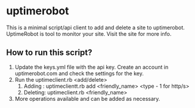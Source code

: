 # uptimerobot

This is a minimal script/api client to add and delete a site to uptimerobot. 
UptimeRobot is tool to monitor your site. Visit the site for more info. 

## How to run this script?

1. Update the keys.yml file with the api key. Create an account in uptimerobot.com and check the settings for the key.
2. Run the uptimeclient.rb <add/delete>
   1. Adding : uptimeclientt.rb add <friendly_name> <site> <type - 1 for http/s>
   1. Deleting: uptimeclient.rb <delete> <friendly_name>
3. More operations available and can be added as necessary.
